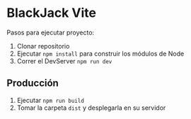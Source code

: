 # BlackJack Vite

Pasos para ejecutar proyecto:

1. Clonar repositorio
2. Ejecutar ``` npm install ``` para construir los módulos de Node
3. Correr el DevServer ``` npm run dev ```

## Producción

1. Ejecutar ``` npm run build ```
2. Tomar la carpeta ``` dist ``` y desplegarla en su servidor